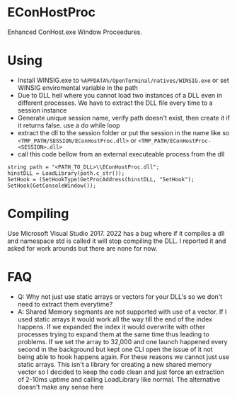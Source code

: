 # EConHostProc
 Enhanced ConHost.exe Window Proceedures.  
 
# Using
* Install WINSIG.exe to `%APPDATA%/OpenTerminal/natives/WINSIG.exe` or set WINSIG enviromental variable in the path
* Due to DLL hell where you cannot load two instances of a DLL even in different processes. We have to extract the DLL file every time to a session instance
* Generate unique session name, verify path doesn't exist, then create it if it returns false. use a do while loop
* extract the dll to the session folder or put the session in the name like so `<TMP_PATH/SESSION/EConHostProc.dll>` or `<TMP_PATH/EConHostProc-<SESSION>.dll>`
* call this code bellow from an external executeable process from the dll
```
string path = "<PATH_TO_DLL>\\EConHostProc.dll";
hinstDLL = LoadLibrary(path.c_str());
SetHook = (SetHookType)GetProcAddress(hinstDLL, "SetHook");
SetHook(GetConsoleWindow());
```

# Compiling
Use Microsoft Visual Studio 2017. 2022 has a bug where if it compiles a dll and namespace std is called it will stop compiling the DLL. I reported it and asked for work arounds but there are none for now.

# FAQ
* Q: Why not just use static arrays or vectors for your DLL's so we don't need to extract them everytime?
* A: Shared Memory segmants are not supported with use of a vector. If I used static arrays it would work all the way till the end of the index happens. If we expanded the index it would overwrite with other processes trying to expand them at the same time thus leading to problems. If we set the array to 32,000 and one launch happened every second in the background but kept one CLI open the issue of it not being able to hook happens again. For these reasons we cannot just use static arrays. This isn't a library for creating a new shared memory vector so I decided to keep the code clean and just force an extraction of 2-10ms uptime and calling LoadLibrary like normal. The alternative doesn't make any sense here
